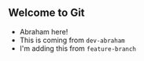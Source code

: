 ## Welcome to Git

- Abraham here!
- This is coming from `dev-abraham`
- I'm adding this from `feature-branch`
